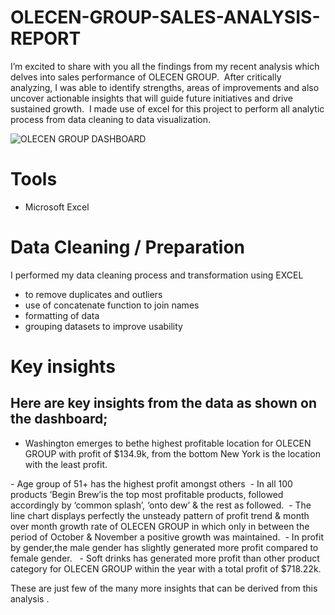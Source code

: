 # OLECEN-GROUP-SALES-ANALYSIS-REPORT
‎I’m excited to share with you all the findings from my recent analysis which delves into sales performance of OLECEN GROUP.
‎
‎After critically analyzing, I was able to identify strengths, areas of improvements and also uncover actionable insights that will guide future initiatives and drive sustained growth.
‎
‎I made use of excel for this project to perform all analytic process from data cleaning to data visualization. 

![OLECEN GROUP DASHBOARD](https://github.com/user-attachments/assets/8fc4fcd1-b7f7-47f0-9b87-3b57f2cb5b56)

# Tools
- Microsoft Excel

# Data Cleaning / Preparation
I performed my data cleaning process and transformation using EXCEL

- to remove duplicates and outliers
- use of concatenate function to join names
- formatting of data
- grouping datasets to improve usability

# Key insights
## Here are key insights from the data as shown on the dashboard;

- Washington emerges to bethe highest profitable location for OLECEN GROUP with profit of $134.9k, from the bottom New York is the location with the least profit.

‎- Age group of 51+ has the
‎highest profit amongst others
‎
‎- In all 100 products ‘Begin Brew’is the top most profitable products, followed accordingly by ‘common splash’, ‘onto dew’ & the rest as followed.
‎
‎- The line chart displays perfectly the unsteady pattern of profit trend & month over month growth rate of OLECEN GROUP in which only in between the period of October & November a positive growth was maintained.
‎
‎- In profit by gender,the male gender has slightly generated more profit compared to female gender.
‎
‎
‎- Soft drinks has generated more profit than other product category for OLECEN GROUP within the year with a total profit of $718.22k.




‎These are just few of the many more insights that can be derived from this analysis .




